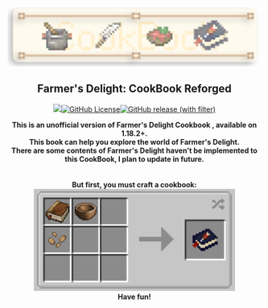 <div align="center">
    <img width=800 src="https://raw.githubusercontent.com/Hotakus/fd-cookbook-reforged/master/src/main/resources/logo.png"><br>
    <h2>Farmer's Delight: CookBook Reforged</h2>
  <img width=100 src="https://img.shields.io/github/actions/workflow/status/hotakus/fd-cookbook-reforged/gradle.yml?style=flat-square"><a href="https://github.com/Hotakus/fd-cookbook-reforged/blob/master/LICENSE"><img alt="GitHub License" width=115  src="https://img.shields.io/github/license/hotakus/fd-cookbook-reforged?style=flat-square"></a><a href="https://github.com/Hotakus/fd-cookbook-reforged/releases"><img alt="GitHub release (with filter)" width=150 src="https://img.shields.io/github/v/release/hotakus/fd-cookbook-reforged?sort=date&display_name=release&style=flat-square"></a>
    <p><strong>
      This is an unofficial version of Farmer's Delight Cookbook , available on 1.18.2+.  <br>
      This book can help you explore the world of Farmer's Delight.  <br>
      There are some contents of Farmer's Delight haven't be implemented to this CookBook, I plan to update in future. <br>
      <br><br>But first, you must craft a cookbook: <br>
      <img width=400 src="https://raw.githubusercontent.com/Hotakus/fd-cookbook-reforged/master/src/main/resources/recipes.png"> <br>
      Have fun!
    </strong></p>
</div>
